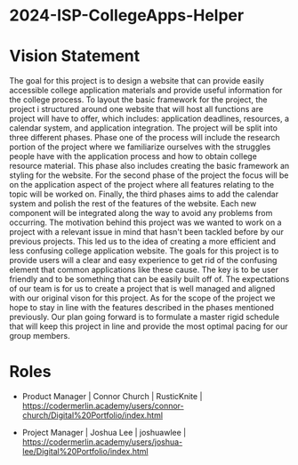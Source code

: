 # 2024-ISP-CollegeApps-Helper

# Vision Statement

The goal for this project is to design a website that can provide easily accessible college application materials and provide useful information for the college process. To layout the basic framework for the project, the project i structured around one website that will host all functions are project will have to offer, which includes: application deadlines, resources, a calendar system, and application integration. The project will be split into three different phases. Phase one of the process will include the research portion of the project where we familiarize ourselves with the struggles people have with the application process and how to obtain college resource material. This phase also includes creating the basic framework an styling for the website. For the second phase of the project the focus will be on the application aspect of the project where all features relating to the topic will be worked on. Finally, the third phases aims to add the calendar system and polish the rest of the features of the website. Each new component will be integrated along the way to avoid any problems from occurring. The motivation behind this project was we wanted to work on a project with a relevant issue in mind that hasn't been tackled before by our previous projects. This led us to the idea of creating a more efficient and less confusing college application website. The goals for this project is to provide users will a clear and easy experience to get rid of the confusing element that common applications like these cause. The key is to be user friendly and to be something that can be easily built off of. The expectations of our team is for us to create a project that is well managed and aligned with our original vison for this project. As for the scope of the project we hope to stay in line with the features described in the phases mentioned previously. Our plan going forward is to formulate a master rigid schedule that will keep this project in line and provide the most optimal pacing for our group members.  

# Roles 

* Product Manager | Connor Church | RusticKnite | https://codermerlin.academy/users/connor-church/Digital%20Portfolio/index.html 

* Project Manager | Joshua Lee | joshuawlee | https://codermerlin.academy/users/joshua-lee/Digital%20Portfolio/index.html
